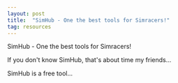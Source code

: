 ```yaml
---
layout: post
title:  "SimHub - One the best tools for Simracers!"
tag: resources
---
```


SimHub - One the best tools for Simracers!

If you don't know SimHub, that's about time my friends...
<!--more-->
SimHub is a free tool...
